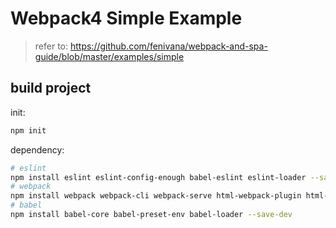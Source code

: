 # Webpack4 Simple Example

> refer to: <https://github.com/fenivana/webpack-and-spa-guide/blob/master/examples/simple>

## build project

init:

```sh
npm init
```

dependency:

```sh
# eslint
npm install eslint eslint-config-enough babel-eslint eslint-loader --save-dev
# webpack
npm install webpack webpack-cli webpack-serve html-webpack-plugin html-loader css-loader style-loader file-loader url-loader --save-dev
# babel
npm install babel-core babel-preset-env babel-loader --save-dev
```

